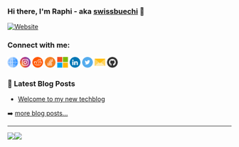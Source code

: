 ### Hi there, I'm Raphi - aka [swissbuechi][website] 👋

[![Website](https://img.shields.io/website?label=swissbuechi.github.io&style=for-the-badge&url=https%3A%2F%2Fswissbuechi.github.io)](https://swissbuechi.github.io)

### Connect with me:

[<img src=icons/web.svg style="height:24px; width: auto">][website]
[<img src=icons/instagram.svg style="height:24px; width: auto">][instagram]
[<img src=icons/reddit.svg style="height:24px; width: auto">][reddit]
[<img src=icons/stackoverflow.svg style="height:24px; width: auto">][stackoverflow]
[<img src=icons/microsoft.svg style="height:24px; width: auto">][microsoftlearn]
[<img src=icons/linkedin.svg style="height:24px; width: auto">][linkedin]
[<img src=icons/twitter.svg style="height:24px; width: auto">][twitter]
[<img src=icons/email.svg style="height:24px; width: auto">][email]
[<img src=icons/github.svg style="height:24px; width: auto">][github]


[//]: # (<br />)

[//]: # ()

[//]: # (### Languages and Tools:)

[//]: # ()

[//]: # ([<img align="left" alt="HTML5" width="26px" src="https://raw.githubusercontent.com/github/explore/80688e429a7d4ef2fca1e82350fe8e3517d3494d/topics/html/html.png" />][webdevplaylist])

[//]: # (<br />)

[//]: # (<br />)

### 📕 Latest Blog Posts

<!-- BLOG-POST-LIST:START -->
- [Welcome to my new techblog](https://swissbuechi.github.io/announcements/welcome-to-my-techblog/)
<!-- BLOG-POST-LIST:END -->

➡️ [more blog posts...](https://swissbuechi.github.io)

---

<div>
  <img height="170" align="left" src="https://github-readme-stats.vercel.app/api?username=swissbuechi&count_private=true&include_all_commits=true" />
  <img src="https://github-readme-stats.vercel.app/api/top-langs/?username=swissbuechi&layout=compact" />
</div>


[website]: https://swissbuechi.github.io

[reddit]: https://www.reddit.com/user/swissbuechi

[stackoverflow]: https://stackoverflow.com/users/12172680/swissbuechi

[microsoftlearn]: https://techcommunity.microsoft.com/t5/user/viewprofilepage/user-id/1824419#profile

[linkedin]: https://ch.linkedin.com/in/swissbuechi?trk=public_profile_browsemap

[twitter]: https://twitter.com/swissbuechi

[email]: mailto:info@netider.ch

[github]: https://github.com/swissbuechi

[instagram]: https://instagram.com/fuu_12_
